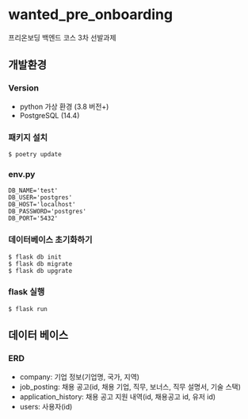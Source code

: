# wanted_pre_onboarding
프리온보딩 백엔드 코스 3차 선발과제



## 개발환경

### Version

- python 가상 환경 (3.8 버전+)
- PostgreSQL (14.4)

### 패키지 설치

```
$ poetry update
```

### env.py

```
DB_NAME='test'
DB_USER='postgres'
DB_HOST='localhost'
DB_PASSWORD='postgres'
DB_PORT='5432'
```

### 데이터베이스 초기화하기

```
$ flask db init
$ flask db migrate
$ flask db upgrate
```

### flask 실행

```
$ flask run
```

### 

## 데이터 베이스

### ERD

- company: 기업 정보(기업명, 국가, 지역)
- job_posting: 채용 공고(id, 채용 기업, 직무, 보너스, 직무 설명서, 기술 스택)
- application_history: 채용 공고 지원 내역(id, 채용공고 id, 유저 id)
- users: 사용자(id)